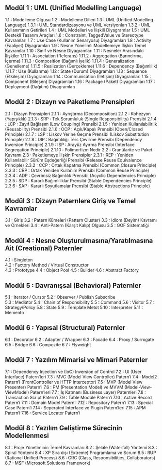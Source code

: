 ## Modül 1 : UML (Unified Modelling Language)
1.1    : Modelleme Olgusu
1.2    : Modelleme Dilleri
1.3    : UML (Unified Modelling Language)
1.3.1 : UML Standardizasyonu ve UML Versiyonları
1.3.2 : UML Kullanımının Getirileri
1.4    : UML Modelleri ve İlişkili Diyagramlar
1.5    : UML Destekli Tasarım Araçları
1.6    : Constraint, TaggedValue ve Stereotype Kavramları 
1.7    : Use Case (Kullanım Senaryosu) Diyagramları
1.8     : Activity (Faaliyet) Diyagramları
1.9    : Nesne Yönelimli Modellemeye İlişkin Temel Kavramlar
1.10    : Sınıf ve Nesne Diyagramları
1.11  : Nesneler Arasındaki İlişkiler
1.11.1 : Association (Referans)
1.11.2 : Aggregation (Barındırma, İçerme)
1.11.3 : Composition (Bağımlı İyelik)
1.11.4 : Generalization (Genelleme)
1.11.5 : Realization (Gerçekleme)
1.11.6 : Dependency (Bağımlılık)
1.11.7 :  Use (Kullanma)
1.12    : State (Durum) Diyagramları
1.13    : Sequence (Etkileşim) Diyagramları
1.14    : Communication (İletişim) Diyagramları
1.15    : Component (Bileşen) Diyagramları
1.16    : Package (Paket) Diyagramları 
1.17    : Deployment (Dağıtım) Diyagramları

## Modül 2 : Dizayn ve Paketleme Prensipleri
2.1 : Dizayn Prensipleri
2.1.1 : Ayrıştırma (Decomposition) 
2.1.2 : Kohezyon (Yapışıklık)
2.1.3 : SRP : Tek Sorumluluk (Single Responsibility) Prensibi
2.1.4 : LCP : Zayıf Bağlaşım (Low Coupling) Prensibi
2.1.5 : Yeniden Kullanılabilirlik (Reusability) Prensibi
2.1.6 : OCP : Açık/Kapalı Prensibi (Open/Closed Principle)
2.1.7 : LSP : Liskov Yerine Geçme Prensibi (Liskov Substitution Principle)
2.1.8 : DIP : Bağımlılığı Ters Çevirme Prensibi (Dependency Inversion Principle)
2.1.9 : ISP : Arayüz Ayırma Prensibi (Interface Segregation Principle)
2.1.10 : Polimorfizm Nedir
2.2 : Granülarite ve Paket Kavramı
2.3 : Paketlemeye İlişkin Prensipler
2.3.1 : REP : Yeniden Kullanılabilir Sürüm Eşdeğerliği Prensibi 
(Release Reuse Equivalence Principle)
2.3.2 : CCP : Ortak Kapatma Prensibi (Common Closure Principle)
2.3.3 : CRP  : Ortak Yeniden Kullanım Prensibi (Common Reuse Principle)
2.3.4 : ADP : Çevrimsiz Bağımlılık Prensibi (Acyclic Dependencies Principle)
2.3.5 : SDP : Kararlı Bağımlılıklar Prensibi (Stable Dependencies Principle)
2.3.6 : SAP : Kararlı Soyutlamalar Prensibi (Stable Abstractions Principle)

## Modül 3 : Dizayn Paternlere Giriş ve Temel Kavramlar
3.1 : Giriş
3.2 : Patern Kümeleri (Pattern Cluster)
3.3 : Idiom (Deyim) Kavramı ve Örnekleri
3.4 : Anti-Patern (Karşıt Kalıp) Olgusu
3.5 : GOF Sistematiği

## Modül 4 : Nesne Oluşturulmasına/Yaratılmasına Ait (Creational) Paternler

4.1 : Singleton           
4.2 : Factory Method / Virtual Constructor	
4.3 : Prototype
4.4 : Object Pool
4.5 : Builder 
4.6 : Abstract Factory

## Modül 5 : Davranışsal (Behavioral) Paternler

5.1 : Iterator / Cursor
5.2 : Observer / Publish Subscribe	
5.3 : Mediator 
5.4 : Chain of Responsibility 
5.5 : Command
5.6 : Visitor
5.7 : Strategy/Policy
5.8 : State
5.9 : Template Metot
5.10 : Interpreter
5.11 : Memento

## Modül 6 : Yapısal (Structural) Paternler
6.1 : Decorator
6.2 : Adapter / Wrapper
6.3 : Facade
6.4 : Proxy / Surrogate
6.5 : Bridge
6.6 : Compozite
6.7 : Flyweight  

## Modül 7 : Yazılım Mimarisi ve Mimari Paternler

7.1 : Dependency Injection ve (IoC) Inversion of Control 
7.2 : UI (User Interface) Patern’leri
7.3 :  MVC (Model View Controller) Patern’i
7.4 : Model2 Patern’i (FrontController ve HTTP Interceptor)
7.5 : MVP (Model View Presenter) Patern’i
7.6 : PM (Presentation Model) ve MVVM (Model-View-ViewModel) Patern’leri
7.7 : İş Katmanı (Business Layer) Paternleri
7.8 : Transaction Script Patern’i
7.9 : Table Module Patern’i
7.10 : Active Record Patern’i
7.11 : Domain Model Patern’i
7.12 : Repository Patern’i
7.13 : Special Case Patern’i
7.14 : Seperated Interface ve Plugin Patern’leri
7.15 : APM Patern’i
7.16 : Service Locator Patern’i

## Modül 8 : Yazılım Geliştirme Sürecinin Modellenmesi 

8.1 : Proje Yönetiminin Temel Kavramları
8.2 : Şelale (Waterfall) Yöntemi
8.3 : Spiral Yöntemi
8.4 : XP Sıra dışı (Extreme) Programlama ve Scrum
8.5 : RUP (Rational Unified Process)
8.6 : CRC (Class, Responsibilities, Collaborators)
8.7 : MSF (Microsoft Solutions Framework)

